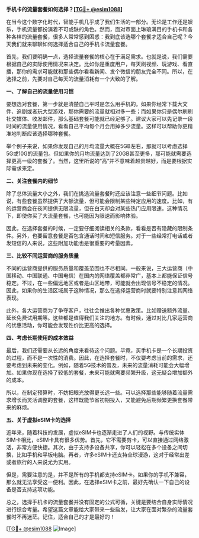 **手机卡的流量套餐如何选择？[[TG💪+ @esim1088](https://t.me/s/esim1088)]**

在当今这个数字化时代，智能手机几乎成了我们生活的一部分。无论是工作还是娱乐，手机流量都扮演着不可或缺的角色。然而，面对市面上琳琅满目的手机卡和各种各样的流量套餐，很多人常常感到困惑：我到底该选哪个套餐才适合自己呢？今天我们就来聊聊如何选择适合自己的手机卡流量套餐。

首先，我们要明确一点，选择流量套餐的核心在于满足需求。也就是说，我们需要根据自己的实际使用情况来决定。比如你是重度用户，每天刷视频、玩游戏、看直播，那你的需求可能就和那些偶尔看看新闻、发个微信的朋友完全不同。所以，在选择之前，先要对自己每天的流量消耗有一个大致的了解。

**一、了解自己的流量使用习惯**

要想选对套餐，第一步就是清楚自己平时是怎么用手机的。如果你经常下载大文件、追剧或者玩大型游戏，那你需要的流量就相对多一些；而如果你只是偶尔刷刷社交媒体、收发邮件，那么基础套餐可能就已经足够了。建议大家可以先记录一段时间的流量使用情况，看看自己平均每个月会用掉多少流量。这样可以帮助你更精准地判断应该选择哪种套餐。

举个例子来说，如果你发现自己的月均流量大概在5GB左右，那就可以考虑选择5G或10G的流量包。但如果你的月均流量达到了20GB甚至更多，那可能就需要选择更高一级的套餐了。当然，这里所说的“高”并不意味着越贵越好，而是要根据实际需求来定。

**二、关注套餐内的细节**

除了总体流量大小之外，我们在挑选流量套餐时还应该注意一些细节问题。比如说，有些套餐虽然提供了大额流量，但可能会限制某些特定应用的速度。比如，有的运营商会在夜间提供无限流量，但在白天却会对某些热门应用限速。这种情况下，即使你买了大流量套餐，也可能因为限速而影响体验。

因此，在选择套餐的时候，一定要仔细阅读相关的条款，看看是否有隐藏的限制条件。另外，也要留意套餐是否包含通话时间和短信服务。对于一些经常打电话或者发短信的人来说，这些附加功能也是很重要的考量因素。

**三、比较不同运营商的服务质量**

不同的运营商提供的服务质量和覆盖范围也不尽相同。一般来说，三大运营商（中国移动、中国联通、中国电信）在国内的网络覆盖都非常广，基本上都能保证信号稳定。不过，在一些偏远地区或者是山区地带，可能就会出现信号不稳定的情况。因此，如果你的生活区域属于这种情况，那么在选择运营商时就要特别注意其网络表现。

此外，各大运营商为了争夺客户，往往会推出各种优惠政策。比如赠送额外流量、延长免费试用期等。这些都是值得我们关注的地方。有时候，通过对比几家运营商的优惠活动，你可能会发现性价比更高的选择。

**四、考虑长期使用的成本效益**

最后，我们还需要从长远的角度来看待这个问题。毕竟，买手机卡是一个长期投资的过程，而不是一次性的消费。因此，在选择套餐时，不仅要考虑当前的需求，还要考虑到未来的变化。例如，随着5G技术的普及，未来的流量消耗可能会大幅增加。如果你现在选择了较低的套餐，未来可能就需要频繁升级，这无疑会增加额外的成本。

所以，在制定预算时，不妨把眼光放得更长远一些。可以选择那些能够随着流量需求增长而灵活调整的套餐，这样既能节省初期投入，又能避免后期频繁更换套餐带来的麻烦。

**五、关于虚拟eSIM卡的选择**

近年来，随着科技的发展，虚拟eSIM卡也逐渐走进了人们的视野。与传统实体SIM卡相比，eSIM卡具有很多优势。首先，它不需要剪卡，可以直接通过网络激活，非常方便快捷。其次，由于支持多设备共享，你可以轻松在多个设备之间切换，比如手机和平板电脑。再者，许多eSIM卡还支持全球漫游，这对于经常出差或者旅行的人来说尤为实用。

但是，需要注意的是，并不是所有的手机都支持eSIM卡。如果你的手机不兼容，那么就无法享受这一便利。因此，在选择eSIM卡之前，最好先确认一下自己的设备是否支持这项功能。

总之，选择手机卡的流量套餐并没有固定的公式可循，关键是要结合自身实际情况进行综合考量。希望这篇文章能给大家带来一些启发，让大家在面对繁杂的流量套餐时不再迷茫。记住，适合自己的才是最好的！

[[TG💪+ @esim1088](https://t.me/s/esim1088) ![Image](https://i.postimg.cc/4NQfJmqS/Snipaste-2025-05-13-00-14-12.png)]